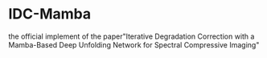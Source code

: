 # IDC-Mamba
the official implement of the paper"Iterative Degradation Correction with a Mamba-Based Deep Unfolding Network for Spectral Compressive Imaging"
